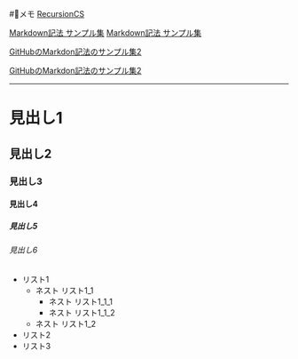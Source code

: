 #📝メモ
[RecursionCS](https://recursionist.io/dashboard)

[Markdown記法 サンプル集](https://qiita.com/tbpgr/items/989c6badefff69377da7)
<a href="[https://zenn.dev/softoika/scraps/8d361407128904](https://qiita.com/tbpgr/items/989c6badefff69377da7)" target="_blank">Markdown記法 サンプル集</a>


[GitHubのMarkdon記法のサンプル集2](https://zenn.dev/softoika/scraps/8d361407128904)

<a href="https://zenn.dev/softoika/scraps/8d361407128904" target="_blank">GitHubのMarkdon記法のサンプル集2</a>

-----------
# 見出し1
## 見出し2
### 見出し3
#### 見出し4
##### 見出し5
###### 見出し6

- リスト1
    - ネスト リスト1_1
        - ネスト リスト1_1_1
        - ネスト リスト1_1_2
    - ネスト リスト1_2
- リスト2
- リスト3

